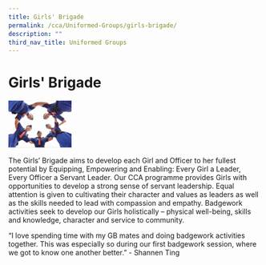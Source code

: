 ```yaml
---
title: Girls' Brigade
permalink: /cca/Uniformed-Groups/girls-brigade/
description: ""
third_nav_title: Uniformed Groups
---
```

# **Girls' Brigade**

<img src="/images/Girls'%20Brigade.jpg" 
     style="width:25%">

The Girls’ Brigade aims to develop each Girl and Officer to her fullest potential by Equipping, Empowering and Enabling: Every Girl a Leader, Every Officer a Servant Leader. Our CCA programme provides Girls with opportunities to develop a strong sense of servant leadership. Equal attention is given to cultivating their character and values as leaders as well as the skills needed to lead with compassion and empathy. Badgework activities seek to develop our Girls holistically – physical well-being, skills and knowledge, character and service to community. 

“I love spending time with my GB mates and doing badgework activities together. This was especially so during our first badgework session, where we got to know one another better.” - Shannen Ting